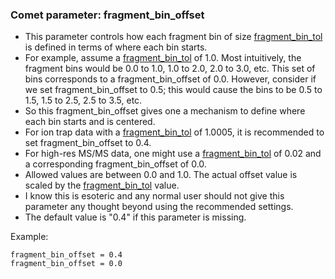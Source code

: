 ### Comet parameter: fragment_bin_offset

- This parameter controls how each fragment bin of size [fragment_bin_tol](fragment_bin_tol)
is defined in terms of where each bin starts.
- For example, assume a [fragment_bin_tol](fragment_bin_tol) of 1.0.  Most intuitively,
the fragment bins would be 0.0 to 1.0, 1.0 to 2.0, 2.0 to 3.0, etc.
This set of bins corresponds to a fragment_bin_offset of 0.0.  However,
consider if we set fragment_bin_offset to 0.5; this would cause the
bins to be 0.5 to 1.5, 1.5 to 2.5, 2.5 to 3.5, etc.
- So this fragment_bin_offset gives one a mechanism to define
where each bin starts and is centered.
- For ion trap data with a [fragment_bin_tol](fragment_bin_tol) of 1.0005,
it is recommended to set fragment_bin_offset to 0.4.
- For high-res MS/MS data, one might use a [fragment_bin_tol](fragment_bin_tol)
of 0.02 and a corresponding fragment_bin_offset of 0.0.
- Allowed values are between 0.0 and 1.0.  The actual offset value is
scaled by the [fragment_bin_tol](fragment_bin_tol) value.
- I know this is esoteric and any normal user should not give this
parameter any thought beyond using the recommended settings.
- The default value is "0.4" if this parameter is missing.

Example:
```
fragment_bin_offset = 0.4
fragment_bin_offset = 0.0
```

